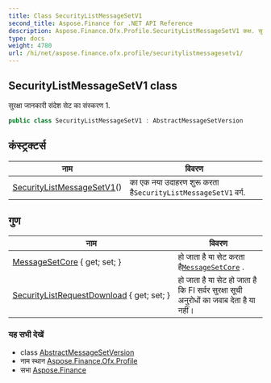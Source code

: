 ```yaml
---
title: Class SecurityListMessageSetV1
second_title: Aspose.Finance for .NET API Reference
description: Aspose.Finance.Ofx.Profile.SecurityListMessageSetV1 कक्ष. सुरक्ष जनकर संदेश सेट क संस्करण 1.
type: docs
weight: 4780
url: /hi/net/aspose.finance.ofx.profile/securitylistmessagesetv1/
---
```

## SecurityListMessageSetV1 class

सुरक्षा जानकारी संदेश सेट का संस्करण 1.

```csharp
public class SecurityListMessageSetV1 : AbstractMessageSetVersion
```

## कंस्ट्रक्टर्स

| नाम | विवरण |
| --- | --- |
| [SecurityListMessageSetV1](securitylistmessagesetv1/)() | का एक नया उदाहरण शुरू करता है`SecurityListMessageSetV1` वर्ग. |

## गुण

| नाम | विवरण |
| --- | --- |
| [MessageSetCore](../../aspose.finance.ofx.profile/abstractmessagesetversion/messagesetcore/) { get; set; } | हो जाता है या सेट करता है[`MessageSetCore`](../abstractmessagesetversion/messagesetcore/) . |
| [SecurityListRequestDownload](../../aspose.finance.ofx.profile/securitylistmessagesetv1/securitylistrequestdownload/) { get; set; } | हो जाता है या सेट हो जाता है कि FI सर्वर सुरक्षा सूची अनुरोधों का जवाब देता है या नहीं। |

### यह सभी देखें

* class [AbstractMessageSetVersion](../abstractmessagesetversion/)
* नाम स्थान [Aspose.Finance.Ofx.Profile](../../aspose.finance.ofx.profile/)
* सभा [Aspose.Finance](../../)


